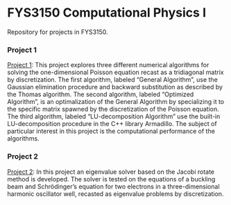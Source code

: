 # FYS3150 Computational Physics I

Repository for projects in FYS3150.

### Project 1

[Project 1](https://github.com/nicolossus/FYS3150/tree/master/Project1): This project explores three different numerical algorithms for solving the one-dimensional Poisson equation recast as a tridiagonal matrix by discretization. The first algorithm, labeled “General Algorithm”, use the Gaussian elimination procedure and backward substitution as described by the Thomas algorithm. The second algorithm, labeled “Optimized Algorithm”, is an optimalization of the General Algorithm by specializing it to the specific matrix spawned by the discretization of the Poisson equation. The third algorithm, labeled “LU-decomposition Algorithm” use the built-in LU-decomposition procedure in the C++ library Armadillo. The subject of particular interest in this project is the computational performance of the algorithms.

### Project 2

[Project 2](https://github.com/nicolossus/FYS3150/tree/master/Project2): In this project an eigenvalue solver based on the Jacobi rotate method is developed. The solver is tested on the equations of a buckling beam and Schrödinger’s equation for two electrons in a three-dimensional harmonic oscillator well, recasted as eigenvalue problems by discretization.
